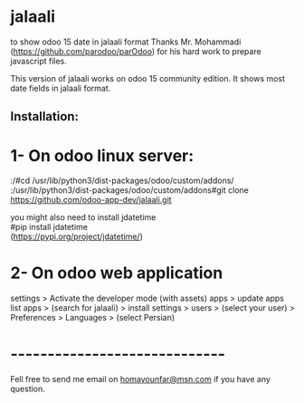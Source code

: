 # jalaali
to show odoo 15 date in jalaali format
Thanks Mr. Mohammadi (https://github.com/parodoo/parOdoo) for his hard work to prepare javascript files.

This version of jalaali works on odoo 15 community edition. It shows most date fields in jalaali format. 



## Installation:
# 1- On odoo linux server:
:/#cd /usr/lib/python3/dist-packages/odoo/custom/addons/
:/usr/lib/python3/dist-packages/odoo/custom/addons#git clone https://github.com/odoo-app-dev/jalaali.git

you might also need to install jdatetime </br>
  #pip install jdatetime</br>
  (https://pypi.org/project/jdatetime/)

# 2- On odoo web application
settings > Activate the developer mode (with assets)
apps > update apps list
apps > (search for jalaali) > install
settings > users > (select your user) > Preferences > Languages > (select Persian)


# -----------------------------
Fell free to send me email on homayounfar@msn.com if you have any question.


